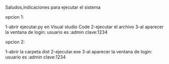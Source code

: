 Saludos,indicaciones para ejecutar el sistema

opcion 1:

1-abrir ejecutar.py en Visual studio Code
2-ejecutar el archivo
3-al aparecer la ventana de login:
usuario es :admin
clave:1234

opcion 2:

1-abrir la carpeta dist 
2-ejecutar.exe
3-al aparecer la ventana de login:
usuario es :admin
clave:1234
